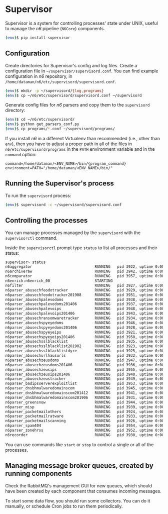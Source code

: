 # Supervisor

Supervisor is a system for controlling processes' state under UNIX,
useful to manage the *n6* pipeline (`N6Core`) components.

```bash
(env)$ pip install supervisor
```

## Configuration

Create directories for Supervisor's config and log files. Create a configuration file in
`~/supervisor/supervisord.conf`. 
You can find example configuration in *n6* repository, in
`/home/dataman/n6/etc/supervisord/supervisord.conf`.

```bash
(env)$ mkdir -p ~/supervisord/{log,programs}
(env)$ cp ~/n6/etc/supervisord/supervisord.conf ~/supervisord
```

Generate config files for *n6* parsers and copy them to the `supervisord` directory:

```bash
(env)$ cd ~/n6/etc/supervisord/
(env)$ python get_parsers_conf.py
(env)$ cp programs/*.conf ~/supervisord/programs/
```

If you install *n6* in a different Virtualenv than recommended (i.e., other than `env`),
then you have to adjust a proper path in all of the files in `n6/etc/supervisord/programs` in
the `PATH` environment variable and in the `command` option:

```text
command=/home/dataman/<ENV_NAME>/bin/{program_command}
environment=PATH="/home/dataman/<ENV_NAME>/bin/"
```

## Running the Supervisor's process
To run the `supervisord` process:

```bash
(env)$ supervisord -c ~/supervisord/supervisord.conf
```

## Controlling the processes
You can manage processes managed by the `supervisord` with the `supervisorctl` command.

Inside the `supervisorctl` prompt type `status` to list all processes and their status:

```bash
supervisor> status
n6aggregator                            RUNNING   pid 3922, uptime 0:00:15
n6archiveraw                            RUNNING   pid 3942, uptime 0:00:15
n6comparator                            RUNNING   pid 3957, uptime 0:00:15
n6enrich:n6enrich_00                    STARTING  
n6filter                                RUNNING   pid 3927, uptime 0:00:15
n6parser_abusechfeodotracker            RUNNING   pid 3929, uptime 0:00:15
n6parser_abusechfeodotracker201908      RUNNING   pid 3951, uptime 0:00:15
n6parser_abusechpalevodoms              RUNNING   pid 3938, uptime 0:00:15
n6parser_abusechpalevodoms201406        RUNNING   pid 3937, uptime 0:00:15
n6parser_abusechpalevoips               RUNNING   pid 3948, uptime 0:00:15
n6parser_abusechpalevoips201406         RUNNING   pid 3943, uptime 0:00:15
n6parser_abusechransomwaretracker       RUNNING   pid 3934, uptime 0:00:15
n6parser_abusechspyeyedoms              RUNNING   pid 3946, uptime 0:00:15
n6parser_abusechspyeyedoms201406        RUNNING   pid 3928, uptime 0:00:15
n6parser_abusechspyeyeips               RUNNING   pid 3921, uptime 0:00:15
n6parser_abusechspyeyeips201406         RUNNING   pid 3950, uptime 0:00:15
n6parser_abusechsslblacklist            RUNNING   pid 3935, uptime 0:00:15
n6parser_abusechsslblacklist201902      RUNNING   pid 3923, uptime 0:00:15
n6parser_abusechsslblacklistdyre        RUNNING   pid 3925, uptime 0:00:15
n6parser_abusechurlhausurls             RUNNING   pid 3932, uptime 0:00:15
n6parser_abusechzeusdoms                RUNNING   pid 3947, uptime 0:00:15
n6parser_abusechzeusdoms201406          RUNNING   pid 3936, uptime 0:00:15
n6parser_abusechzeusips                 RUNNING   pid 3955, uptime 0:00:15
n6parser_abusechzeusips201406           RUNNING   pid 3940, uptime 0:00:15
n6parser_abusechzeustracker             RUNNING   pid 3949, uptime 0:00:15
n6parser_badipsserverexploitlist        RUNNING   pid 3953, uptime 0:00:15
n6parser_dnsbhmalwaredomainscom         RUNNING   pid 3945, uptime 0:00:15
n6parser_dnsbhmalwaredomainscom201412   RUNNING   pid 3941, uptime 0:00:15
n6parser_dnsbhmalwaredomainscom201906   RUNNING   pid 3931, uptime 0:00:15
n6parser_greensnow                      RUNNING   pid 3944, uptime 0:00:15
n6parser_misp                           RUNNING   pid 3939, uptime 0:00:15
n6parser_packetmailothers               RUNNING   pid 3924, uptime 0:00:15
n6parser_packetmailratware              RUNNING   pid 3933, uptime 0:00:15
n6parser_packetmailscanning             RUNNING   pid 3926, uptime 0:00:15
n6parser_spam404                        RUNNING   pid 3954, uptime 0:00:15
n6parser_zonehrss                       RUNNING   pid 3952, uptime 0:00:15
n6recorder                              RUNNING   pid 3930, uptime 0:00:15
```

You can use commands like `start` or `stop` to control a single or all of the processes.

## Managing message broker queues, created by running components
Check the RabbitMQ's management GUI for new queues, which should have been created by each
component that consumes incoming messages.

To start some data flow, you should run some collectors. You can do it manually, or schedule
Cron jobs to run them periodically.
